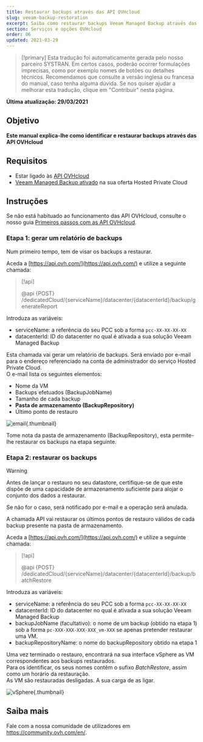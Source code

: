```yaml
---
title: Restaurar backups através das API OVHcloud
slug: veeam-backup-restoration
excerpt: Saiba como restaurar backups Veeam Managed Backup através das API OVHcloud
section: Serviços e opções OVHcloud
order: 06
updated: 2021-03-29
---
```


> [!primary]
> Esta tradução foi automaticamente gerada pelo nosso parceiro SYSTRAN. Em certos casos, poderão ocorrer formulações imprecisas, como por exemplo nomes de botões ou detalhes técnicos. Recomendamos que consulte a versão inglesa ou francesa do manual, caso tenha alguma dúvida. Se nos quiser ajudar a melhorar esta tradução, clique em "Contribuir" nesta página.
>

**Última atualização: 29/03/2021**

## Objetivo

**Este manual explica-lhe como identificar e restaurar backups através das API OVHcloud**

## Requisitos

- Estar ligado às [API OVHcloud](https://api.ovh.com/)
- [Veeam Managed Backup ativado](https://docs.ovh.com/gb/en/private-cloud/veeam-backup-as-a-service/) na sua oferta Hosted Private Cloud

## Instruções

Se não está habituado ao funcionamento das API OVHcloud, consulte o nosso guia [Primeiros passos com as API OVHcloud](https://docs.ovh.com/pt/api/first-steps-with-ovh-api/).

### Etapa 1: gerar um relatório de backups

Num primeiro tempo, tem de visar os backups a restaurar.

Aceda a [https://api.ovh.com/](https://api.ovh.com/) e utilize a seguinte chamada:

> [!api]
>
> @api {POST} /dedicatedCloud/{serviceName}/datacenter/{datacenterId}/backup/generateReport

Introduza as variáveis:

- serviceName: a referência do seu PCC sob a forma `pcc-XX-XX-XX-XX`
- datacenterId: ID do datacenter no qual é ativada a sua solução Veeam Managed Backup

Esta chamada vai gerar um relatório de backups. Será enviado por e-mail para o endereço referenciado na conta de administrador do serviço Hosted Private Cloud.
<br>O e-mail lista os seguintes elementos:

- Nome da VM
- Backups efetuados (BackupJobName)
- Tamanho de cada backup
- **Pasta de armazenamento (BackupRepository)**
- Último ponto de restauro

![email](images/backup-report-email2.png){.thumbnail}

Tome nota da pasta de armazenamento (BackupRepository), esta permite-lhe restaurar os backups na etapa seguinte.

### Etapa 2: restaurar os backups

> [!warning]
>
> Antes de lançar o restauro no seu datastore, certifique-se de que este dispõe de uma capacidade de armazenamento suficiente para alojar o conjunto dos dados a restaurar.
>
> Se não for o caso, será notificado por e-mail e a operação será anulada.

A chamada API vai restaurar os últimos pontos de restauro válidos de cada backup presente na pasta de armazenamento.

Aceda a [https://api.ovh.com/](https://api.ovh.com/) e utilize a seguinte chamada:

> [!api]
>
> @api {POST} /dedicatedCloud/{serviceName}/datacenter/{datacenterId}/backup/batchRestore
>

Introduza as variáveis:

- serviceName: a referência do seu PCC sob a forma `pcc-XX-XX-XX-XX`
- datacenterId: ID do datacenter no qual é ativada a sua solução Veeam Managed Backup
- backupJobName (facultativo): o nome de um backup (obtido na etapa 1) sob a forma `pc-XXX-XXX-XXX-XXX_vm-XXX` se apenas pretender restaurar uma VM.
- backupRepositoryName: o nome do backupRepository obtido na etapa 1

Uma vez terminado o restauro, encontrará na sua interface vSphere as VM correspondentes aos backups restaurados.
<br>Para os identificar, os seus nomes contêm o sufixo *BatchRestore*, assim como um horário da restauração.
<br>As VM são restauradas desligadas. A sua carga de as ligar.

![vSphere](images/vcenter2.png){.thumbnail}

## Saiba mais

Fale com a nossa comunidade de utilizadores em <https://community.ovh.com/en/>.
